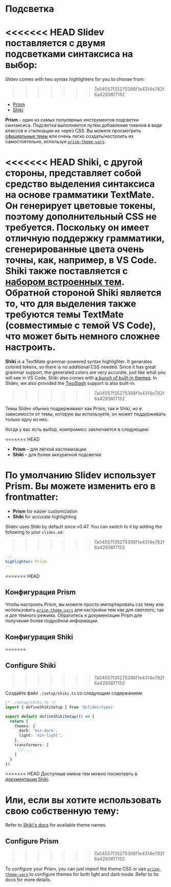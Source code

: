 # Подсветка

<<<<<<< HEAD
Slidev поставляется с двумя подсветками синтаксиса на выбор:
=======
Slidev comes with two syntax highlighters for you to choose from:
>>>>>>> 7a04557f35275398f1e4314e782f6a42936f7152

- [Prism](https://prismjs.com/)
- [Shiki](https://github.com/shikijs/shiki)

**Prism** - один из самых популярных инструментов подсветки синтаксиса. Подсветка выполняется путём добавления токенов в виде классов и стилизации их через CSS. Вы можете просмотреть [официальные темы](https://github.com/PrismJS/prism-themes) или очень легко создать/настроить их самостоятельно, используя [`prism-theme-vars`](https://github.com/antfu/prism-theme-vars).

<<<<<<< HEAD
**Shiki**, с другой стороны, представляет собой средство выделения синтаксиса на основе грамматики TextMate. Он генерирует цветовые токены, поэтому дополнительный CSS не требуется. Поскольку он имеет отличную поддержку грамматики, сгенерированные цвета очень точны, как, например, в VS Code. Shiki также поставляется с [набором встроенных тем](https://github.com/shikijs/shiki/blob/master/docs/themes.md). Обратной стороной Shiki является то, что для выделения также требуются темы TextMate (совместимые с темой VS Code), что может быть немного сложнее настроить.
=======
**Shiki** is a TextMate grammar-powered syntax highlighter. It generates colored tokens, so there is no additional CSS needed. Since it has great grammar support, the generated colors are very accurate, just like what you will see in VS Code. Shiki also comes with [a bunch of built-in themes](https://shiki.style/themes). In Slidev, we also provided the [TwoSlash](#twoslash-integration) support is also built-in.
>>>>>>> 7a04557f35275398f1e4314e782f6a42936f7152

Темы Slidev обычно поддерживают как Prism, так и Shiki, но в зависимости от темы, которую вы используете, он может поддерживать только одну из них.

Когда у вас есть выбор, компромисс заключается в следующем:

<<<<<<< HEAD
- **Prism** – для лёгкой кастомизации
- **Shiki** – для более аккуратной подсветки

По умолчанию Slidev использует Prism. Вы можете изменить его в frontmatter:
=======
- **Prism** for easier customization
- **Shiki** for accurate highlighting

Slidev uses Shiki by default since v0.47. You can switch to it by adding the following to your `slides.md`:
>>>>>>> 7a04557f35275398f1e4314e782f6a42936f7152

```yaml
---
highlighter: Prism
---
```

<<<<<<< HEAD
## Конфигурация Prism

Чтобы настроить Prism, вы можете просто импортировать css тему или использовать [`prism-theme-vars`](https://github.com/antfu/prism-theme-vars) для настройки тем как для светлого, так и для тёмного режима. Обратитесь к документации Prism для получения более подробной информации.

## Конфигурация Shiki
=======
## Configure Shiki
>>>>>>> 7a04557f35275398f1e4314e782f6a42936f7152

<Environment type="node" />

Создайте файл `./setup/shiki.ts` со следующим содержанием:

```ts
/* ./setup/shiki.ts */
import { defineShikiSetup } from '@slidev/types'

export default defineShikiSetup(() => {
  return {
    themes: {
      dark: 'min-dark',
      light: 'min-light',
    },
    transformers: [
      // ...
    ]
  }
})
```

<<<<<<< HEAD
Доступные имена тем можно посмотреть в [документации Shiki](https://github.com/shikijs/shiki/blob/master/docs/themes.md#all-themes).

Или, если вы хотите использовать свою собственную тему:
=======
Refer to [Shiki's docs](https://shiki.style) for available theme names.

## Configure Prism
>>>>>>> 7a04557f35275398f1e4314e782f6a42936f7152

To configure your Prism, you can just import the theme CSS or use [`prism-theme-vars`](https://github.com/antfu/prism-theme-vars) to configure themes for both light and dark mode. Refer to its docs for more details.

